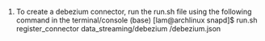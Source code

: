 1. To create a debezium connector, run the run.sh file using the following command in the terminal/console 
    (base) [lam@archlinux snapd]$ run.sh register_connector data_streaming/debezium /debezium.json


    